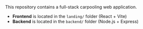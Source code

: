 This repository contains a full-stack carpooling web application.

-  **Frontend** is located in the `landing/` folder (React + Vite)
-  **Backend** is located in the `backend/` folder (Node.js + Express)
